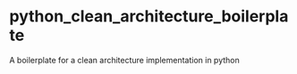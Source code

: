 # python_clean_architecture_boilerplate
A boilerplate for a clean architecture implementation in python
